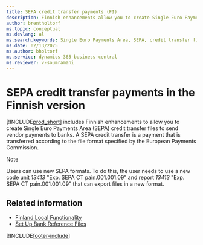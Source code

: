 ```yaml
---
title: SEPA credit transfer payments (FI)
description: Finnish enhancements allow you to create Single Euro Payments Area (SEPA) credit transfer files to send vendor payments to banks.
author: brentholtorf
ms.topic: conceptual
ms.devlang: al
ms.search.keywords: Single Euro Payments Area, SEPA, credit transfer files, vendor payments
ms.date: 02/13/2025
ms.author: bholtorf
ms.service: dynamics-365-business-central
ms.reviewer: v-soumramani
---
```


# SEPA credit transfer payments in the Finnish version

[!INCLUDE[prod_short](../../includes/prod_short.md)] includes Finnish enhancements to allow you to create Single Euro Payments Area (SEPA) credit transfer files to send vendor payments to banks. A SEPA credit transfer is a payment that is transferred according to the file format specified by the European Payments Commission.  

> [!NOTE]
> Users can use new SEPA formats. To do this, the user needs to use a new code unit *13413* "Exp. SEPA CT pain.001.001.09" and report *13413* "Exp. SEPA CT pain.001.001.09" that can export files in a new format.  

## Related information

- [Finland Local Functionality](finland-local-functionality.md)  
- [Set Up Bank Reference Files](how-to-set-up-bank-reference-files.md)  

[!INCLUDE[footer-include](../../includes/footer-banner.md)]
